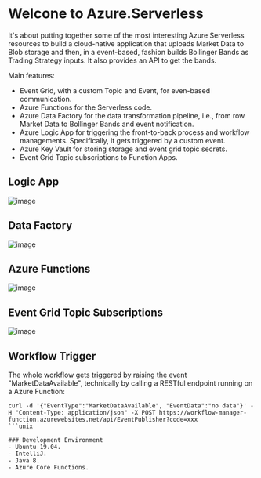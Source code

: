 # Welcone to Azure.Serverless
It's about putting together some of the most interesting Azure Serverless resources to build a cloud-native application that uploads Market Data to Blob storage and then, in a event-based, fashion builds Bollinger Bands as Trading Strategy inputs.
It also provides an API to get the bands.

Main features:
- Event Grid, with a custom Topic and Event, for even-based communication.
- Azure Functions for the Serverless code.  
- Azure Data Factory for the data transformation pipeline, i.e., from row Market Data to Bollinger Bands and event notification.
- Azure Logic App for triggering the front-to-back process and workflow managements. Specifically, it gets triggered by a custom event.
- Azure Key Vault for storing storage and event grid topic secrets.
- Event Grid Topic subscriptions to Function Apps. 


## Logic App
![image](https://user-images.githubusercontent.com/8766989/71740926-d0e92d00-2e5d-11ea-9043-c0280e96ef9b.png)

## Data Factory
![image](https://user-images.githubusercontent.com/8766989/71740995-01c96200-2e5e-11ea-96e5-0bd009a4677f.png)

## Azure Functions
![image](https://user-images.githubusercontent.com/8766989/71741044-24f41180-2e5e-11ea-8d57-b37a2fc7ae71.png)

## Event Grid Topic Subscriptions
![image](https://user-images.githubusercontent.com/8766989/71741129-54a31980-2e5e-11ea-80ed-5e635c9522f8.png)

## Workflow Trigger
The whole workflow gets triggered by raising the event "MarketDataAvailable", technically by calling a RESTful endpoint running on a Azure Function: 
```unix
curl -d '{"EventType":"MarketDataAvailable", "EventData":"no data"}' -H "Content-Type: application/json" -X POST https://workflow-manager-function.azurewebsites.net/api/EventPublisher?code=xxx
```unix

### Development Environment
- Ubuntu 19.04.
- IntelliJ.
- Java 8.
- Azure Core Functions.

